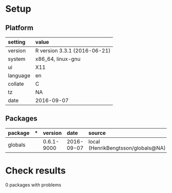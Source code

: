 # Setup

## Platform

|setting  |value                        |
|:--------|:----------------------------|
|version  |R version 3.3.1 (2016-06-21) |
|system   |x86_64, linux-gnu            |
|ui       |X11                          |
|language |en                           |
|collate  |C                            |
|tz       |NA                           |
|date     |2016-09-07                   |

## Packages

|package |*  |version    |date       |source                             |
|:-------|:--|:----------|:----------|:----------------------------------|
|globals |   |0.6.1-9000 |2016-09-07 |local (HenrikBengtsson/globals@NA) |

# Check results
0 packages with problems


